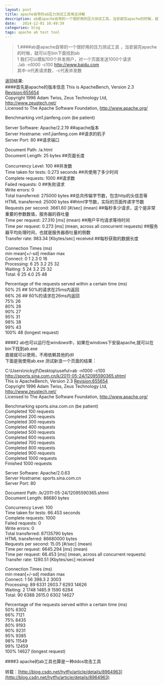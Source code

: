 ```yaml
---
layout: post
title: apache自带的ab压力测试工具用法详解
description: ab是apache自带的一个很好用的压力测试工具，当安装完apache的时候，就可以在bin下面找到ab   我们可以模拟100个并发用户，对一个页面发送1000个请求   ./ab -n1000 -c100 http://www.baidu.com   其中-n代表请求数，-c代表并发数
date:   2014-12-01 16:49:39
categories: blog
tags: apache ab test tool
---
```

>1.####ab是apache自带的一个很好用的压力测试工具  ，当安装完apache的时候，就可以在bin下面找到ab  
>1 我们可以模拟100个并发用户，对一个页面发送1000个请求  
>./ab -n1000 -c100 http://www.baidu.com  
>其中-n代表请求数，-c代表并发数  

返回结果:  
####首先是apache的版本信息
This is ApacheBench, Version 2.3 <Revision:655654>  
Copyright 1996 Adam Twiss, Zeus Technology Ltd, http://www.zeustech.net/  
Licensed to The Apache Software Foundation, http://www.apache.org/ 

Benchmarking vm1.jianfeng.com (be patient)  

Server Software:        Apache/2.2.19    ##apache版本  
Server Hostname:        vm1.jianfeng.com   ##请求的机子  
Server Port:            80 ##请求端口  

Document Path:          /a.html  
Document Length:        25 bytes  ##页面长度  

Concurrency Level:      100  ##并发数  
Time taken for tests:   0.273 seconds  ##共使用了多少时间  
Complete requests:      1000   ##请求数  
Failed requests:        0   ##失败请求  
Write errors:           0    
Total transferred:      275000 bytes  ##总共传输字节数，包含http的头信息等  
HTML transferred:       25000 bytes  ##html字节数，实际的页面传递字节数  
Requests per second:    3661.60 [#/sec] (mean)  ##每秒多少请求，这个是非常重要的参数数值，服务器的吞吐量  
Time per request:       27.310 [ms] (mean)  ##用户平均请求等待时间  
Time per request:       0.273 [ms] (mean, across all concurrent requests)  ##服务器平均处理时间，也就是服务器吞吐量的倒数  
Transfer rate:          983.34 [Kbytes/sec] received  ##每秒获取的数据长度  

Connection Times (ms)  
              min  mean[+/-sd] median   max  
Connect:        0    1   2.3      0      16  
Processing:     6   25   3.2     25      32  
Waiting:        5   24   3.2     25      32  
Total:          6   25   4.0     25      48  

Percentage of the requests served within a certain time (ms)  
  50%     25  ## 50%的请求在25ms内返回  
  66%     26  ## 60%的请求在26ms内返回  
  75%     26  
  80%     26  
  90%     27  
  95%     31  
  98%     38  
  99%     43  
100%     48 (longest request)  

####2 ab也可以运行在windows中，如果在windows下安装apache,就可以在bin下找到ab.exe  
直接就可以使用，不用依赖其他的dll  
下面是我使用ab.exe 测试新浪一个页面的结果：  

C:\Users\nickyjf\Desktop\useful>ab -n1000 -c100 http://sports.sina.com.cn/k/2011-05-24/12095590365.shtml  
This is ApacheBench, Version 2.3 <Revision:655654>  
Copyright 1996 Adam Twiss, Zeus Technology Ltd, http://www.zeustech.net/  
Licensed to The Apache Software Foundation, http://www.apache.org/  

Benchmarking sports.sina.com.cn (be patient)  
Completed 100 requests  
Completed 200 requests  
Completed 300 requests  
Completed 400 requests  
Completed 500 requests  
Completed 600 requests  
Completed 700 requests  
Completed 800 requests  
Completed 900 requests  
Completed 1000 requests  
Finished 1000 requests  

Server Software:        Apache/2.0.63  
Server Hostname:        sports.sina.com.cn  
Server Port:            80  

Document Path:          /k/2011-05-24/12095590365.shtml  
Document Length:        86680 bytes  

Concurrency Level:      100  
Time taken for tests:   66.453 seconds  
Complete requests:      1000  
Failed requests:        0  
Write errors:           0  
Total transferred:      87135790 bytes  
HTML transferred:       86680000 bytes  
Requests per second:    15.05 [#/sec] (mean)  
Time per request:       6645.294 [ms] (mean)  
Time per request:       66.453 [ms] (mean, across all concurrent requests)  
Transfer rate:          1280.51 [Kbytes/sec] received  

Connection Times (ms)  
              min  mean[+/-sd] median   max  
Connect:        1   56 398.3      2    3003  
Processing:    89 6331 2603.7   6293   14626  
Waiting:        2 1748 1485.9   1590    6284  
Total:         90 6388 2615.0   6302   14627  

Percentage of the requests served within a certain time (ms)  
  50%   6302  
  66%   7121  
  75%   8435  
  80%   9193  
  90%   9231  
  95%   9385  
  98%  11549  
  99%  12459  
100%  14627 (longest request)  

####3 apache的ab工具也算是一种ddos攻击工具   

转载：[http://blog.csdn.net/hytfly/article/details/8964963](http://blog.csdn.net/hytfly/article/details/8964963)